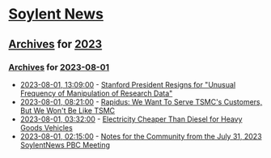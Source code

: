 # [Soylent News](../../../README.md)

## [Archives](../../index.md) for [2023](../index.md)

### [Archives](../../index.md) for [2023-08-01](index.md)

* [2023-08-01, 13:09:00](https://soylentnews.org/article.pl?sid=23/07/31/0110253&from=rss) - [Stanford President Resigns for \"Unusual Frequency of Manipulation of Research Data\"](https://soylentnews.org/article.pl?sid=23/07/31/0110253&from=rss)
* [2023-08-01, 08:21:00](https://soylentnews.org/article.pl?sid=23/07/30/2355210&from=rss) - [Rapidus: We Want To Serve TSMC's Customers, But We Won't Be Like TSMC](https://soylentnews.org/article.pl?sid=23/07/30/2355210&from=rss)
* [2023-08-01, 03:32:00](https://soylentnews.org/article.pl?sid=23/07/30/229234&from=rss) - [Electricity Cheaper Than Diesel for Heavy Goods Vehicles](https://soylentnews.org/article.pl?sid=23/07/30/229234&from=rss)
* [2023-08-01, 02:15:00](https://soylentnews.org/meta/article.pl?sid=23/08/01/0150211&from=rss) - [Notes for the Community from the July 31, 2023 SoylentNews PBC Meeting](https://soylentnews.org/meta/article.pl?sid=23/08/01/0150211&from=rss)
